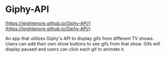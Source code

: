 # Giphy-API

[https://leightenore.github.io/Giphy-API/](https://leightenore.github.io/Giphy-API/)

An app that utilizes Giphy's API to display gifs from different TV shows. Users can add their own show buttons to see gifs from that show. Gifs will display paused and users can click each gif to animate it.
